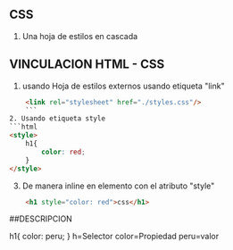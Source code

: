 ## CSS
1. Una hoja de estilos en cascada
## VINCULACION HTML - CSS
1. usando Hoja de estilos externos usando etiqueta "link"
```html
    <link rel="stylesheet" href="./styles.css"/>
    ```
2. Usando etiqueta style
```html
<style>
    h1{
        color: red;
    }
</style>
```
3. De manera inline en elemento con el atributo "style"
```html
    <h1 style="color: red">css</h1>
```

##DESCRIPCION

h1{
    color: peru;
}
h=Selector
color=Propiedad
peru=valor
